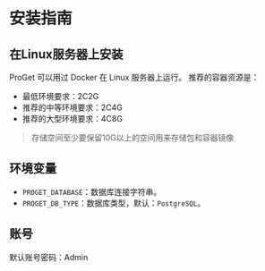 # 安装指南
## 在Linux服务器上安装
ProGet 可以用过 Docker 在 Linux 服务器上运行。
推荐的容器资源是：
- 最低环境要求：2C2G
- 推荐的中等环境要求：2C4G
- 推荐的大型环境要求：4C8G

> 存储空间至少要保留10G以上的空间用来存储包和容器镜像

## 环境变量
- `PROGET_DATABASE`：数据库连接字符串。
- `PROGET_DB_TYPE`：数据库类型，默认：`PostgreSQL`。

## 账号
默认账号密码：Admin

